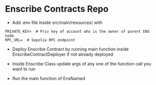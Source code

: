 # Enscribe Contracts Repo

- Add .env file inside src/main/resources/ with 

```text
PRIVATE_KEY=  # Priv key of account who is the owner of parent ENS node
RPC_URL=  # Sepolia RPC endpoint
```
- Deploy Enscribe Contract by running main function inside EnscribeContractDeployer if not already deployed


- Inside Enscribe Class update args of any one of the function call you want to run

- Run the main function of EnsNamed